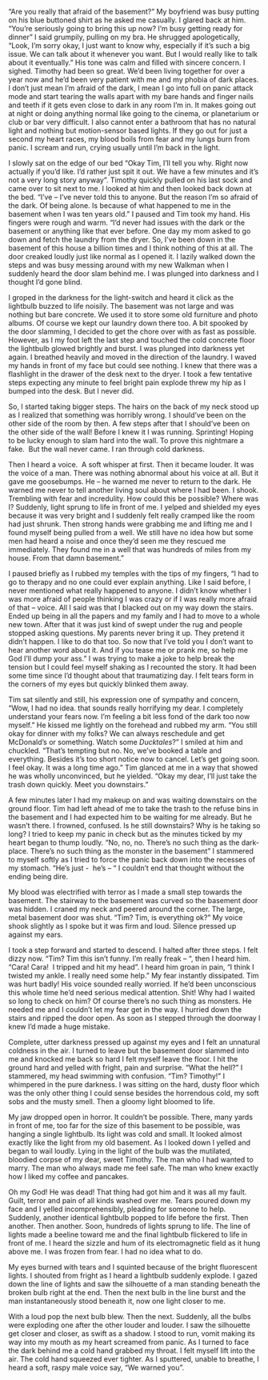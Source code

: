 “Are you really that afraid of the basement?” My boyfriend was busy putting on his blue buttoned shirt as he asked me casually. I glared back at him. “You’re seriously going to bring this up now? I’m busy getting ready for dinner” I said grumpily, pulling on my bra. He shrugged apologetically, “Look, I’m sorry okay, I just want to know why, especially if it’s such a big issue. We can talk about it whenever you want. But I would really like to talk about it eventually.” His tone was calm and filled with sincere concern. I sighed. Timothy had been so great. We’d been living together for over a year now and he’d been very patient with me and my phobia of dark places. I don’t just mean I’m afraid of the dark, I mean I go into full on panic attack mode and start tearing the walls apart with my bare hands and finger nails and teeth if it gets even close to dark in any room I’m in. It makes going out at night or doing anything normal like going to the cinema, or planetarium or club or bar very difficult. I also cannot enter a bathroom that has no natural light and nothing but motion-sensor based lights. If they go out for just a second my heart races, my blood boils from fear and my lungs burn from panic. I scream and run, crying usually until I’m back in the light. 


I slowly sat on the edge of our bed “Okay Tim, I’ll tell you why. Right now actually if you’d like. I’d rather just spit it out. We have a few minutes and it’s not a very long story anyway”. Timothy quickly pulled on his last sock and came over to sit next to me. I looked at him and then looked back down at the bed. “I’ve – I’ve never told this to anyone. But the reason I’m so afraid of the dark. Of being alone. Is because of what happened to me in the basement when I was ten years old.” I paused and Tim took my hand. His fingers were rough and warm. “I’d never had issues with the dark or the basement or anything like that ever before. One day my mom asked to go down and fetch the laundry from the dryer. So, I’ve been down in the basement of this house a billion times and I think nothing of this at all. The door creaked loudly just like normal as I opened it. I lazily walked down the steps and was busy messing around with my new Walkman when I suddenly heard the door slam behind me. I was plunged into darkness and I thought I’d gone blind. 


I groped in the darkness for the light-switch and heard it click as the lightbulb buzzed to life noisily. The basement was not large and was nothing but bare concrete. We used it to store some old furniture and photo albums. Of course we kept our laundry down there too. A bit spooked by the door slamming, I decided to get the chore over with as fast as possible. However, as I my foot left the last step and touched the cold concrete floor the lightbulb glowed brightly and burst. I was plunged into darkness yet again. I breathed heavily and moved in the direction of the laundry. I waved my hands in front of my face but could see nothing. I knew that there was a flashlight in the drawer of the desk next to the dryer. I took a few tentative steps expecting any minute to feel bright pain explode threw my hip as I bumped into the desk. But I never did. 


So, I started taking bigger steps. The hairs on the back of my neck stood up as I realized that something was horribly wrong. I should’ve been on the other side of the room by then. A few steps after that I should’ve been on the other side of the wall! Before I knew it I was running. Sprinting! Hoping to be lucky enough to slam hard into the wall. To prove this nightmare a fake.  But the wall never came. I ran through cold darkness. 
 

Then I heard a voice.  A soft whisper at first. Then it became louder. It was the voice of a man. There was nothing abnormal about his voice at all. But it gave me goosebumps. He – he warned me never to return to the dark. He warned me never to tell another living soul about where I had been. I shook. Trembling with fear and incredulity. How could this be possible? Where was I? Suddenly, light sprung to life in front of me. I yelped and shielded my eyes because it was very bright and I suddenly felt really cramped like the room had just shrunk. Then strong hands were grabbing me and lifting me and I found myself being pulled from a well. We still have no idea how but some men had heard a noise and once they’d seen me they rescued me immediately. They found me in a well that was hundreds of miles from my house. From that damn basement.” 
 

I paused briefly as I rubbed my temples with the tips of my fingers, “I had to go to therapy and no one could ever explain anything. Like I said before, I never mentioned what really happened to anyone. I didn’t know whether I was more afraid of people thinking I was crazy or if I was really more afraid of that – voice. All I said was that I blacked out on my way down the stairs. Ended up being in all the papers and my family and I had to move to a whole new town. After that it was just kind of swept under the rug and people stopped asking questions. My parents never bring it up. They pretend it didn’t happen. I like to do that too. So now that I’ve told you I don’t want to hear another word about it. And if you tease me or prank me, so help me God I’ll dump your ass.” I was trying to make a joke to help break the tension but I could feel myself shaking as I recounted the story. It had been some time since I’d thought about that traumatizing day. I felt tears form in the corners of my eyes but quickly blinked them away. 


Tim sat silently and still, his expression one of sympathy and concern, “Wow, I had no idea. that sounds really horrifying my dear. I completely understand your fears now. I’m feeling a bit less fond of the dark too now myself.” He kissed me lightly on the forehead and rubbed my arm. “You still okay for dinner with my folks? We can always reschedule and get McDonald’s or something. Watch some *Ducktales*?” I smiled at him and chuckled. “That’s tempting but no. No, we’ve booked a table and everything. Besides it’s too short notice now to cancel. Let’s get going soon. I feel okay. It was a long time ago.” Tim glanced at me in a way that showed he was wholly unconvinced, but he yielded. “Okay my dear, I’ll just take the trash down quickly. Meet you downstairs.”


A few minutes later I had my makeup on and was waiting downstairs on the ground floor. Tim had left ahead of me to take the trash to the refuse bins in the basement and I had expected him to be waiting for me already. But he wasn’t there. I frowned, confused. Is he still downstairs? Why is he taking so long? I tried to keep my panic in check but as the minutes ticked by my heart began to thump loudly. “No, no, no. There’s no such thing as the dark-place. There’s no such thing as the monster in the basement” I stammered to myself softly as I tried to force the panic back down into the recesses of my stomach. “He’s just -  he’s – “ I couldn’t end that thought without the ending being dire. 


My blood was electrified with terror as I made a small step towards the basement. The stairway to the basement was curved so the basement door was hidden. I craned my neck and peered around the corner. The large, metal basement door was shut. “Tim? Tim, is everything ok?” My voice shook slightly as I spoke but it was firm and loud. Silence pressed up against my ears. 


I took a step forward and started to descend. I halted after three steps. I felt dizzy now. “Tim? Tim this isn’t funny. I’m really freak – “, then I heard him. “Cara! Cara!  I tripped and hit my head”. I heard him groan in pain, “I think I twisted my ankle. I really need some help.” My fear instantly dissipated. Tim was hurt badly! His voice sounded really worried. If he’d been unconscious this whole time he’d need serious medical attention. Shit! Why had I waited so long to check on him? Of course there’s no such thing as monsters. He needed me and I couldn’t let my fear get in the way. I hurried down the stairs and ripped the door open. As soon as I stepped through the doorway I knew I’d made a huge mistake. 


Complete, utter darkness pressed up against my eyes and I felt an unnatural coldness in the air. I turned to leave but the basement door slammed into me and knocked me back so hard I felt myself leave the floor. I hit the ground hard and yelled with fright, pain and surprise. “What the hell?” I stammered, my head swimming with confusion. “Tim? Timothy!” I whimpered in the pure darkness. I was sitting on the hard, dusty floor which was the only other thing I could sense besides the horrendous cold, my soft sobs and the musty smell. Then a gloomy light bloomed to life. 


My jaw dropped open in horror. It couldn’t be possible. There, many yards in front of me, too far for the size of this basement to be possible, was hanging a single lightbulb. Its light was cold and small. It looked almost exactly like the light from my old basement. As I looked down I yelled and began to wail loudly. Lying in the light of the bulb was the mutilated, bloodied corpse of my dear, sweet Timothy. The man who I had wanted to marry. The man who always made me feel safe. The man who knew exactly how I liked my coffee and pancakes. 


Oh my God! He was dead! That thing had got him and it was all my fault. Guilt, terror and pain of all kinds washed over me. Tears poured down my face and I yelled incomprehensibly, pleading for someone to help. Suddenly, another identical lightbulb popped to life before the first. Then another. Then another. Soon, hundreds of lights sprung to life. The line of lights made a beeline toward me and the final lightbulb flickered to life in front of me. I heard the sizzle and hum of its electromagnetic field as it hung above me. I was frozen from fear. I had no idea what to do. 


My eyes burned with tears and I squinted because of the bright fluorescent lights. I shouted from fright as I heard a lightbulb suddenly explode. I gazed down the line of lights and saw the silhouette of a man standing beneath the broken bulb right at the end. Then the next bulb in the line burst and the man instantaneously stood beneath it, now one light closer to me.  


With a loud pop the next bulb blew. Then the next. Suddenly, all the bulbs were exploding one after the other louder and louder. I saw the silhouette get closer and closer, as swift as a shadow. I stood to run, vomit making its way into my mouth as my heart screamed from panic. As I turned to face the dark behind me a cold hand grabbed my throat. I felt myself lift into the air. The cold hand squeezed ever tighter. As I sputtered, unable to breathe, I heard a soft, raspy male voice say, “We warned you”.